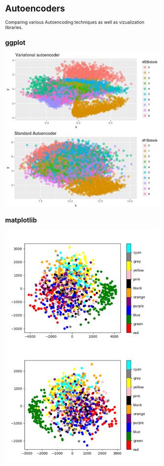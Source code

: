 # Autoencoders

Comparing various Autoencoding techniques as well as vizualization libraries.
## ggplot
![ggplot](https://raw.githubusercontent.com/vermashresth/Autoencoders/master/visualizations/viz.png)

## matplotlib
![matplotlib](https://raw.githubusercontent.com/vermashresth/Autoencoders/master/Figure_1-2.png)
![matplotlib](https://raw.githubusercontent.com/vermashresth/Autoencoders/master/Figure_1-3.png)

